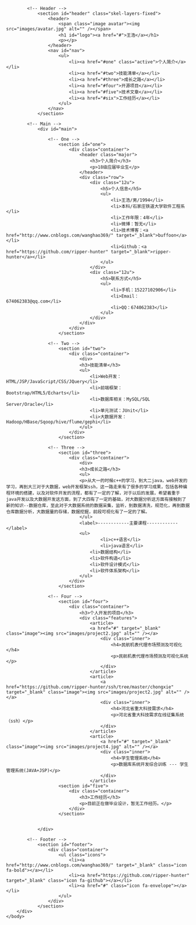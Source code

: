 <!DOCTYPE HTML>
<html>
	<head>
		<title>王浩的个人主页</title>
		<meta http-equiv="content-type" content="text/html; charset=utf-8" />
		<meta name="description" content="" />
		<meta name="keywords" content="" />
		<!-- [if lte IE 8]><script src="css/ie/html5shiv.js"></script><![endif] -->
		<script src="js/jquery.min.js"></script>
		<script src="js/jquery.scrollzer.min.js"></script>
		<script src="js/jquery.scrolly.min.js"></script>
		<script src="js/skel.min.js"></script>
		<script src="js/skel-layers.min.js"></script>
		<script src="js/init.js"></script>
		<noscript>
			<link rel="stylesheet" href="css/skel.css" />
			<link rel="stylesheet" href="css/style.css" />
			<link rel="stylesheet" href="css/style-xlarge.css" />
		</noscript>
		<!-- [if lte IE 8]><link rel="stylesheet" href="css/ie/v8.css" /><![endif] -->
	</head>
	<body>
		<div id="wrapper">

			<!-- Header -->
				<section id="header" class="skel-layers-fixed">
					<header>
						<span class="image avatar"><img src="images/avatar.jpg" alt="" /></span>
						<h1 id="logo"><a href="#">王浩</a></h1>
						<p></p>
					</header>
					<nav id="nav">
						<ul>
							<li><a href="#one" class="active">个人简介</a></li>
							<li><a href="#two">技能清单</a></li>
							<li><a href="#three">成长之路</a></li>
							<li><a href="#four">开源项目</a></li>
							<li><a href="#five">技术文章</a></li>
							<li><a href="#six">工作经历</a></li>
						</ul>
					</nav>
				</section>

			<!-- Main -->
				<div id="main">

					<!-- One -->
						<section id="one">
							<div class="container">
								<header class="major">
									<h3>个人简介</h3>
									<p>18级应届毕业生</p>
								</header>
								<div class="row">
									<div class="12u">
										<h5>个人信息</h5>
										<ul>
											<li>王浩/男/1994</li>
											<li>本科/石家庄铁道大学软件工程系 </li>
											<li>工作年限：4年</li>
											<li>微博：暂无</li>
											<li>技术博客：<a href="http://www.cnblogs.com/wanghao369/" target="_blank">buffoon</a></li>
											<li>Github：<a href="https://github.com/ripper-hunter" target="_blank">ripper-hunter</a></li>
										</ul>
									</div>
									<div class="12u">
										<h5>联系方式</h5>
										<ul>
											<li>手机：15227102906</li>
											<li>Email：674062383@qq.com</li>
											<li>QQ：674062383</li>
										</ul>
									</div>
								</div>
							</div>
						</section>
						
					<!-- Two -->
						<section id="two">
							<div class="container">
								<div>
								<h3>技能清单</h3>
								<ul>
									<li>Web开发：HTML/JSP/JavaScript/CSS/JQuery</li>
									<li>前端框架：Bootstrap/HTML5/Echarts</li>
									<li>数据库相关：MySQL/SQL Server/Oracle</li>
									<li>单元测试：JUnit</li>
									<li>大数据开发：Hadoop/HBase/Sqoop/hive/flume/gephi</li>
								</ul>
							</div>
						</section>
						
					<!-- Three -->
						<section id="three">
							<div class="container">
								<div>
								<h3>成长之路</h3>
								<ul>
								<p>从大一的时候c++的学习，到大二java，web开发的学习，再到大三对于大数据，web开发框架ssh，这一路走来有了很多的学习成果，包括各种编程环境的搭建，以及对软件开发的流程，都有了一定的了解，对于以后的发展，希望着重于java开发以及大数据开发这方面，到了大四有了一定的基础，对大数据分析这方面有接触到了新的知识--数据仓库，至此对于大数据系统的数据采集，监听，到数据清洗，规范化，再到数据仓库数据分析，大数据量的存储，数据挖掘，前段可视化有了一定的了解。
								</ul>
								<label>------------主要课程------------</label>
								<ul>
								        <li>c++语言</li>
								        <li>java语言</li>
									<li>数据结构</li>
									<li>软件构造</li>
									<li>软件设计模式</li>
									<li>软件体系架构</li>
								</ul>
							</div>
						</section>
						
					<!-- Four -->
						<section id="four">
							<div class="container">
								<h3>个人开发的项目</h3>
								<div class="features">
									<article>
									<a href="#" target="_blank" class="image"><img src="images/project2.jpg" alt="" /></a>
										<div class="inner">
											<h4>民航机表代理市场预测及可视化</h4>
											<p>民航机表代理市场预测及可视化系统</p>
										</div>
									</article>
									<article>
										<a href="https://github.com/ripper-hunter/ssh/tree/master/chongxie" target="_blank" class="image"><img src="images/project2.jpg" alt="" /></a>
										<div class="inner">
											<h4>河北省重大科技需求</h4>
											<p>河北省重大科技需求在线征集系统（ssh）</p>
										</div>
									</article>
									<article>
										<a href="#" target="_blank" class="image"><img src="images/project4.jpg" alt="" /></a>
										<div class="inner">
											<h4>学生管理系统</h4>
											<p>数据库系统开发综合训练 --- 学生管理系统(JAVA+JSP)</p>
										</div>
									</article>
						<section id="five">
							<div class="container">
								<h3>工作经历</h3>
								<p>目前正在做毕业设计，暂无工作经历。</p>
							</div>
						</section>
					
				
				</div>

			<!-- Footer -->
				<section id="footer">
					<div class="container">
						<ul class="icons">
							<li><a href="http://www.cnblogs.com/wanghao369/" target="_blank" class="icon fa-bold"></a></li>
							<li><a href="https://github.com/ripper-hunter" target="_blank" class="icon fa-github"></a></li>
							<li><a href="#" class="icon fa-envelope"></a></li>
						</ul>
					</div>
				</section>
		</div>
	</body>
</html>
